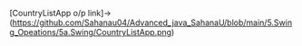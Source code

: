 [CountryListApp o/p link]->(https://github.com/Sahanau04/Advanced_java_SahanaU/blob/main/5.Swing_Opeations/5a.Swing/CountryListApp.png)
